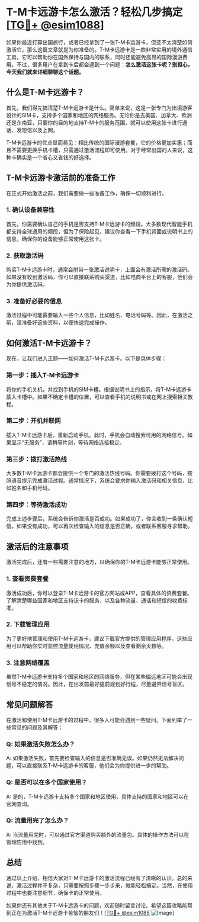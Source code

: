 # T-M卡远游卡怎么激活？轻松几步搞定[[TG💪+ @esim1088](https://t.me/s/esim1088)]

如果你最近打算出国旅行，或者已经拿到了一张T-M卡远游卡，但还不太清楚如何激活它，那么这篇文章就是为你准备的。T-M卡远游卡是一款非常实用的境外通信工具，它可以帮助你在国外保持与国内的联系，同时还能避免高昂的国际漫游费用。不过，很多用户在拿到卡后都会遇到一个问题：**怎么激活这张卡呢？别担心，今天我们就来详细聊聊这个话题。**

## 什么是T-M卡远游卡？

首先，我们得先搞清楚T-M卡远游卡是什么。简单来说，这是一张专门为出境游客设计的SIM卡，支持多个国家和地区的网络服务。无论你是去美国、加拿大、欧洲还是东南亚，只要你的目的地支持T-M卡的服务范围，就可以使用这张卡进行通话、发短信以及上网。

T-M卡远游卡的优点显而易见：相比传统的国际漫游套餐，它的价格更加实惠；而且不需要更换手机卡槽，只需通过激活流程即可使用。对于经常出国的人来说，这种卡确实是一个省心又省钱的好选择。

## T-M卡远游卡激活前的准备工作

在正式开始激活之前，我们需要做一些准备工作，确保一切顺利进行。

### 1. 确认设备兼容性

首先，你需要确认自己的手机是否支持T-M卡远游卡的频段。大多数现代智能手机都支持全球通用的频段，但为了保险起见，建议你查看一下手机背面或说明书上的信息，确保你的设备能够正常使用这张卡。

### 2. 获取激活码

购买T-M卡远游卡时，通常会附带一张激活说明卡，上面会有激活所需的激活码。如果没有收到激活码，你可以直接联系购买渠道，比如电商平台上的客服，他们会为你提供激活码。

### 3. 准备好必要的信息

激活过程中可能需要输入一些个人信息，比如姓名、电话号码等。因此，在激活之前，请准备好这些资料，以便快速完成操作。

## 如何激活T-M卡远游卡？

现在，让我们进入正题——如何激活T-M卡远游卡。以下是具体步骤：

### 第一步：插入T-M卡远游卡

将你的手机关机，并找到手机的SIM卡槽。根据说明书上的指示，将T-M卡远游卡插入卡槽中。如果不确定卡槽的位置，可以查看手机的说明书或在网上搜索相关教程。

### 第二步：开机并联网

插入T-M卡远游卡后，重新启动手机。此时，手机会自动搜索可用的网络信号。如果显示“无服务”，请稍等片刻，等待网络连接稳定。

### 第三步：拨打激活热线

大多数T-M卡远游卡都会提供一个专门的激活热线号码。你需要拨打这个号码，按照语音提示完成激活过程。通常情况下，系统会要求你输入激活码和相关信息，比如姓名和手机号码。

### 第四步：等待激活成功

完成上述步骤后，系统会告诉你激活是否成功。如果成功了，你会收到一条确认短信。如果没有成功，可以再次检查输入的信息是否正确，或者联系客服寻求帮助。

## 激活后的注意事项

激活完成后，还有一些需要注意的地方，以确保你的T-M卡远游卡能够正常使用。

### 1. 查看资费套餐

激活成功后，你可以登录T-M卡远游卡的官方网站或APP，查看具体的资费套餐。了解清楚哪些国家和地区支持该卡的服务，以及各种流量、通话和短信的收费标准。

### 2. 下载管理应用

为了更好地管理和使用T-M卡远游卡，建议下载官方提供的管理应用程序。这些应用可以帮助你实时监控流量使用情况、充值余额以及查看剩余天数等。

### 3. 注意网络覆盖

虽然T-M卡远游卡支持多个国家和地区的网络服务，但在某些偏远地区可能会出现信号不稳定的情况。因此，在出发前最好提前规划好行程，尽量避开信号盲区。

## 常见问题解答

在激活和使用T-M卡远游卡的过程中，很多人可能会遇到一些疑问。下面列举了一些常见的问题及其解答：

### Q: 如果激活失败怎么办？

A: 如果激活失败，首先要检查输入的信息是否准确无误。如果仍然无法解决问题，可以直接联系T-M卡远游卡的客服，他们会为你提供进一步的帮助。

### Q: 是否可以在多个国家使用？

A: 是的，T-M卡远游卡支持多个国家和地区使用，具体支持的国家和地区可以在官网查询。

### Q: 流量用完了怎么办？

A: 当流量用完时，可以通过官方渠道购买额外的流量包。具体的操作方法可以在管理应用中找到。

## 总结

通过以上介绍，相信大家对T-M卡远游卡的激活流程已经有了清晰的认识。总的来说，激活过程并不复杂，只需要按照步骤一步步来，就能轻松搞定。当然，在使用过程中也要注意细节，确保卡的正常使用。

如果你还有其他关于T-M卡远游卡的问题，欢迎随时留言讨论。希望这篇攻略能帮到正在为激活T-M卡远游卡苦恼的朋友们！[[TG💪+ @esim1088](https://t.me/s/esim1088) ![Image](https://i.postimg.cc/4NQfJmqS/Snipaste-2025-05-13-00-14-12.png)]